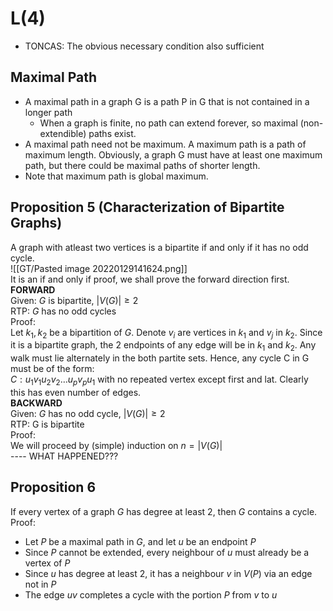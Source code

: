 # L(4)
- TONCAS: The obvious necessary condition also sufficient
## Maximal Path
- A maximal path in a graph G is a path P in G that is not contained in a longer path
	- When a graph is finite, no path can extend forever, so maximal (non-extendible) paths exist.
- A maximal path need not be maximum. A maximum path is a path of maximum length. Obviously, a graph G must have at least one maximum path, but there could be maximal paths of shorter length.
- Note that maximum path is global maximum.

## Proposition 5 (Characterization of Bipartite Graphs)
A graph with atleast two vertices is a bipartite if and only if it has no odd cycle.  
![[GT/Pasted image 20220129141624.png]]  
It is an if and only if proof, we shall prove the forward direction first.  
**FORWARD**  
Given: $G$ is bipartite, $|V(G)|\geq 2$  
RTP: $G$ has no odd cycles  
Proof:  
Let $k_1, k_2$ be a bipartition of $G$. Denote $v_i$ are vertices in $k_1$ and $v_j$ in $k_2$. Since it is a bipartite graph, the $2$ endpoints of any edge will be in $k_1$ and $k_2$. Any walk must lie alternately in the both partite sets.  Hence, any cycle C in G must be of the form:  
$C: u_1v_1u_2v_2\dots u_pv_pu_1$ with no repeated vertex except first and lat. Clearly this has even number of edges.  
**BACKWARD**  
Given: $G$ has no odd cycle, $|V(G)|\geq 2$  
RTP: G is bipartite  
Proof:  
We will proceed by (simple) induction on $n=|V(G)|$  
---- WHAT HAPPENED???

## Proposition 6
If every vertex of a graph $G$ has degree at least $2$, then $G$ contains a cycle.  
Proof: 
- Let $P$ be a maximal path in $G$, and let $u$ be an endpoint $P$
- Since $P$ cannot be extended, every neighbour of $u$ must already be a vertex of $P$
- Since $u$ has degree at least $2$, it has a neighbour $v$ in $V(P)$ via an edge not in $P$
- The edge $uv$ completes a cycle with the portion $P$ from $v$ to $u$